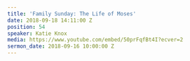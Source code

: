 ```yaml
---
title: 'Family Sunday: The Life of Moses'
date: 2018-09-18 14:11:00 Z
position: 54
speaker: Katie Knox
media: https://www.youtube.com/embed/50prFqfBt4I?ecver=2
sermon_date: 2018-09-16 10:00:00 Z
---
```


